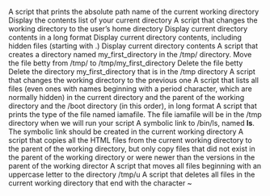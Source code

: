 A script that prints the absolute path name of the current working directory
Display the contents list of your current directory
A script that changes the working directory to the user’s home directory
Display current directory contents in a long format
Display current directory contents, including hidden files (starting with .)
Display current directory contents
A script that creates a directory named my_first_directory in the /tmp/ directory.
Move the file betty from /tmp/ to /tmp/my_first_directory
Delete the file betty
Delete the directory my_first_directory that is in the /tmp directory
A script that changes the working directory to the previous one
A script that lists all files (even ones with names beginning with a period character, which are normally hidden) in the current directory and the parent of the working directory and the /boot directory (in this order), in long format
A script that prints the type of the file named iamafile. The file iamafile will be in the /tmp directory when we will run your script
A symbolic link to /bin/ls, named __ls__. The symbolic link should be created in the current working directory
A script that copies all the HTML files from the current working directory to the parent of the working directory, but only copy files that did not exist in the parent of the working directory or were newer than the versions in the parent of the working director
A script that moves all files beginning with an uppercase letter to the directory /tmp/u
A script that deletes all files in the current working directory that end with the character ~
